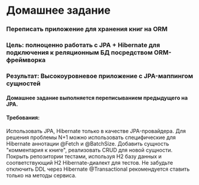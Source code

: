 # Домашнее задание
### Переписать приложение для хранения книг на ORM

### Цель: полноценно работать с JPA + Hibernate для подключения к реляционным БД посредством ORM-фреймворка
### Результат: Высокоуровневое приложение с JPA-маппингом сущностей

#### Домашнее задание выполняется переписыванием предыдущего на JPA.

#### Требования:

Использовать JPA, Hibernate только в качестве JPA-провайдера.
Для решения проблемы N+1 можно использовать специфические для Hibernate аннотации @Fetch и @BatchSize.
Добавить сущность "комментария к книге", реализовать CRUD для новой сущности.
Покрыть репозитории тестами, используя H2 базу данных и соответствующий H2 Hibernate-диалект для тестов.
Не забудьте отключить DDL через Hibernate
@Transactional рекомендуется ставить только на методы сервиса.